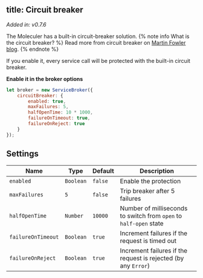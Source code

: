 title: Circuit breaker
---
_Added in: v0.7.6_

The Moleculer has a built-in circuit-breaker solution.
{% note info What is the circuit breaker? %}
Read more from circuit breaker on [Martin Fowler blog](https://martinfowler.com/bliki/CircuitBreaker.html).
{% endnote %}

If you enable it, every service call will be protected with the built-in circuit breaker.

**Enable it in the broker options**
```js
let broker = new ServiceBroker({
    circuitBreaker: {
        enabled: true,
        maxFailures: 5,
        halfOpenTime: 10 * 1000,
        failureOnTimeout: true,
        failureOnReject: true
    }
});
```

## Settings

| Name | Type | Default | Description |
| ---- | ---- | ------- | ----------- |
| `enabled` | `Boolean` | `false` | Enable the protection |
| `maxFailures` | `5` | `false` | Trip breaker after 5 failures |
| `halfOpenTime` | `Number` | `10000` | Number of milliseconds to switch from `open` to `half-open` state |
| `failureOnTimeout` | `Boolean` | `true` | Increment failures if the request is timed out |
| `failureOnReject` | `Boolean` | `true` | Increment failures if the request is rejected (by any `Error`) |
